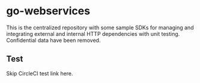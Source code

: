 # go-webservices

This is the centralized repository with some sample SDKs for managing and integrating external and internal HTTP dependencies with unit testing. Confidential data have been removed.

## Test

Skip CircleCI test link here.
